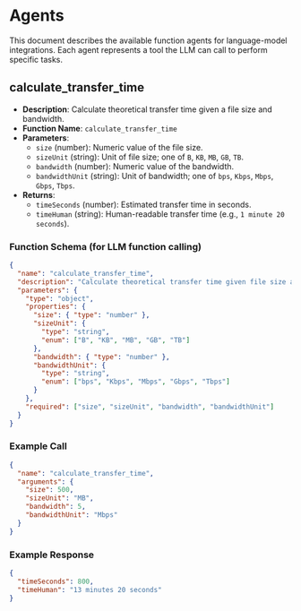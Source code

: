  # Agents

 This document describes the available function agents for language-model integrations. Each agent represents a tool the LLM can call to perform specific tasks.

 ## calculate_transfer_time
 - **Description**: Calculate theoretical transfer time given a file size and bandwidth.
 - **Function Name**: `calculate_transfer_time`
 - **Parameters**:
   - `size` (number): Numeric value of the file size.
   - `sizeUnit` (string): Unit of file size; one of `B`, `KB`, `MB`, `GB`, `TB`.
   - `bandwidth` (number): Numeric value of the bandwidth.
   - `bandwidthUnit` (string): Unit of bandwidth; one of `bps`, `Kbps`, `Mbps`, `Gbps`, `Tbps`.
 - **Returns**:
   - `timeSeconds` (number): Estimated transfer time in seconds.
   - `timeHuman` (string): Human-readable transfer time (e.g., `1 minute 20 seconds`).

 ### Function Schema (for LLM function calling)
 ```json
 {
   "name": "calculate_transfer_time",
   "description": "Calculate theoretical transfer time given file size and bandwidth",
   "parameters": {
     "type": "object",
     "properties": {
       "size": { "type": "number" },
       "sizeUnit": {
         "type": "string",
         "enum": ["B", "KB", "MB", "GB", "TB"]
       },
       "bandwidth": { "type": "number" },
       "bandwidthUnit": {
         "type": "string",
         "enum": ["bps", "Kbps", "Mbps", "Gbps", "Tbps"]
       }
     },
     "required": ["size", "sizeUnit", "bandwidth", "bandwidthUnit"]
   }
 }
 ```

 ### Example Call
 ```json
 {
   "name": "calculate_transfer_time",
   "arguments": {
     "size": 500,
     "sizeUnit": "MB",
     "bandwidth": 5,
     "bandwidthUnit": "Mbps"
   }
 }
 ```

 ### Example Response
 ```json
 {
   "timeSeconds": 800,
   "timeHuman": "13 minutes 20 seconds"
 }
 ```

